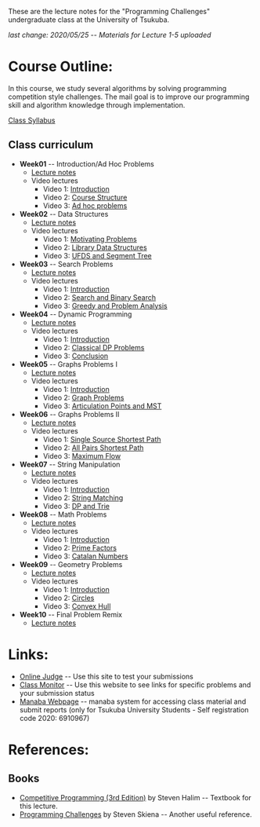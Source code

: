 These are the lecture notes for the "Programming Challenges" undergraduate
class at the University of Tsukuba.

_last change: 2020/05/25 -- Materials for Lecture 1-5 uploaded_

# Course Outline:
In this course, we study several algorithms by solving programming competition
style challenges. The mail goal is to improve our programming skill and
algorithm knowledge through implementation.

[Class Syllabus](syllabus.md)

## Class curriculum
- **Week01** -- Introduction/Ad Hoc Problems
  - [Lecture notes](Week01/week1.pdf)
  - Video lectures
    - Video 1: [Introduction](https://youtu.be/4Y3hG08sohE)
    - Video 2: [Course Structure](https://youtu.be/EYP8IiM3uBE)
    - Video 3: [Ad hoc problems](https://youtu.be/lvQRNj476d8)
- **Week02** -- Data Structures
  - [Lecture notes](Week02/week02.pdf)
  - Video lectures
    - Video 1: [Motivating Problems](https://youtu.be/nYBfUGQohwg)
    - Video 2: [Library Data Structures](https://youtu.be/iAjR-AHIhT0)
    - Video 3: [UFDS and Segment Tree](https://youtu.be/UqvHufMqC3c)
- **Week03** -- Search Problems
  - [Lecture notes](Week03/week03.pdf)
  - Video lectures
    - Video 1: [Introduction](https://youtu.be/HvPHk5ulafk)
    - Video 2: [Search and Binary Search](https://youtu.be/eQ3x-HuAFdg)
    - Video 3: [Greedy and Problem Analysis](https://youtu.be/FU6KJt5r24g)
- **Week04** -- Dynamic Programming
  - [Lecture notes](Week04/week04.pdf)
  - Video lectures
    - Video 1: [Introduction](https://youtu.be/i1nVOezbCII)
    - Video 2: [Classical DP Problems](https://youtu.be/GRn5JYrhBl4)
    - Video 3: [Conclusion](https://youtu.be/eTlDctTz8Dw)
- **Week05** -- Graphs Problems I
  - [Lecture notes](Week05/week05.pdf)
  - Video lectures
    - Video 1: [Introduction](https://youtu.be/fVl5UpMw-dk)
    - Video 2: [Graph Problems](https://youtu.be/x4yWTT3u9so)
    - Video 3: [Articulation Points and MST](https://youtu.be/_8JgqArbEg0)
- **Week06** -- Graphs Problems II
  - [Lecture notes](Week06/week06.pdf)
  - Video lectures
    - Video 1: [Single Source Shortest Path](https://youtu.be/Y7IwtVSuaDY)
    - Video 2: [All Pairs Shortest Path](https://youtu.be/D3NDe14Wb5k)
    - Video 3: [Maximum Flow](https://youtu.be/sl6rpJa5VD4)
- **Week07** -- String Manipulation
  - [Lecture notes](Week07/week07.pdf)
  - Video lectures
    - Video 1: [Introduction](https://youtu.be/F3X5jjfGeGg)
    - Video 2: [String Matching](https://youtu.be/8Nb9T3eZrBQ)
    - Video 3: [DP and Trie](https://youtu.be/pgSmhAbPkv4)
- **Week08** -- Math Problems
  - [Lecture notes](Week08/week08.pdf)
  - Video lectures
    - Video 1: [Introduction](https://youtu.be/iw7KdaYcWiw)
    - Video 2: [Prime Factors](https://youtu.be/qNACw0XJ6qM)
    - Video 3: [Catalan Numbers](https://youtu.be/4a4ZStdZ6vc)
- **Week09** -- Geometry Problems
  - [Lecture notes](Week09/week09.pdf)
  - Video lectures
    - Video 1: [Introduction](https://youtu.be/cZlk37u6YYM)
    - Video 2: [Circles](https://youtu.be/nWueSZ3kfWk)
    - Video 3: [Convex Hull](https://youtu.be/Y3W2IdQSfD0)
- **Week10** -- Final Problem Remix
  - [Lecture notes](Week10/week10.pdf)

# Links:
* [Online Judge](http://onlinejudge.org/) -- Use this site to test your submissions
* [Class Monitor](uMonitor/monitor.html) -- Use this
website to see links for specific problems and your submission status
* [Manaba Webpage](https://manaba.tsukuba.ac.jp/ct/course_1322213) -- manaba system
for accessing class material and submit reports (only for Tsukuba University Students - Self registration code 2020: 6910967)

# References:

## Books
* [Competitive Programming (3rd Edition)](http://cpbook.net/) by Steven Halim -- Textbook for this lecture.
* [Programming Challenges](http://www.programming-challenges.com/pg.php?page=index) by Steven Skiena -- Another useful reference.
